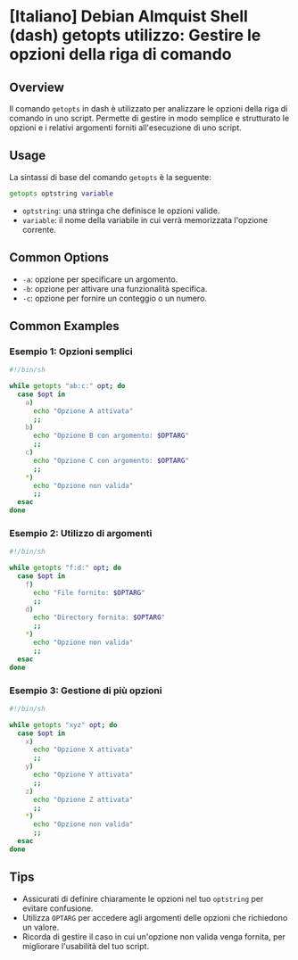 # [Italiano] Debian Almquist Shell (dash) getopts utilizzo: Gestire le opzioni della riga di comando

## Overview
Il comando `getopts` in dash è utilizzato per analizzare le opzioni della riga di comando in uno script. Permette di gestire in modo semplice e strutturato le opzioni e i relativi argomenti forniti all'esecuzione di uno script.

## Usage
La sintassi di base del comando `getopts` è la seguente:

```sh
getopts optstring variable
```

- `optstring`: una stringa che definisce le opzioni valide.
- `variable`: il nome della variabile in cui verrà memorizzata l'opzione corrente.

## Common Options
- `-a`: opzione per specificare un argomento.
- `-b`: opzione per attivare una funzionalità specifica.
- `-c`: opzione per fornire un conteggio o un numero.

## Common Examples

### Esempio 1: Opzioni semplici
```sh
#!/bin/sh

while getopts "ab:c:" opt; do
  case $opt in
    a)
      echo "Opzione A attivata"
      ;;
    b)
      echo "Opzione B con argomento: $OPTARG"
      ;;
    c)
      echo "Opzione C con argomento: $OPTARG"
      ;;
    *)
      echo "Opzione non valida"
      ;;
  esac
done
```

### Esempio 2: Utilizzo di argomenti
```sh
#!/bin/sh

while getopts "f:d:" opt; do
  case $opt in
    f)
      echo "File fornito: $OPTARG"
      ;;
    d)
      echo "Directory fornita: $OPTARG"
      ;;
    *)
      echo "Opzione non valida"
      ;;
  esac
done
```

### Esempio 3: Gestione di più opzioni
```sh
#!/bin/sh

while getopts "xyz" opt; do
  case $opt in
    x)
      echo "Opzione X attivata"
      ;;
    y)
      echo "Opzione Y attivata"
      ;;
    z)
      echo "Opzione Z attivata"
      ;;
    *)
      echo "Opzione non valida"
      ;;
  esac
done
```

## Tips
- Assicurati di definire chiaramente le opzioni nel tuo `optstring` per evitare confusione.
- Utilizza `OPTARG` per accedere agli argomenti delle opzioni che richiedono un valore.
- Ricorda di gestire il caso in cui un'opzione non valida venga fornita, per migliorare l'usabilità del tuo script.
